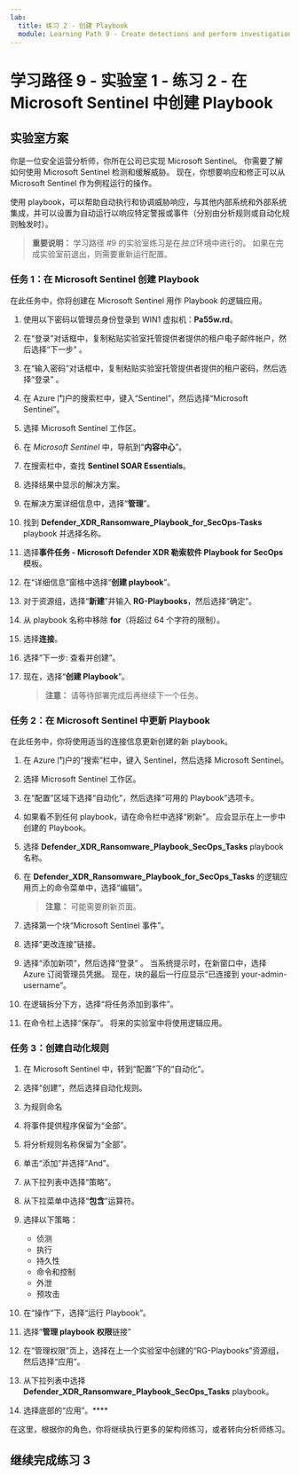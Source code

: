 ```yaml
---
lab:
  title: 练习 2 - 创建 Playbook
  module: Learning Path 9 - Create detections and perform investigations using Microsoft Sentinel
---
```


# 学习路径 9 - 实验室 1 - 练习 2 - 在 Microsoft Sentinel 中创建 Playbook

## 实验室方案

你是一位安全运营分析师，你所在公司已实现 Microsoft Sentinel。 你需要了解如何使用 Microsoft Sentinel 检测和缓解威胁。 现在，你想要响应和修正可以从 Microsoft Sentinel 作为例程运行的操作。

使用 playbook，可以帮助自动执行和协调威胁响应，与其他内部系统和外部系统集成，并可以设置为自动运行以响应特定警报或事件（分别由分析规则或自动化规则触发时）。

>**重要说明：** 学习路径 #9 的实验室练习是在*独立*环境中进行的。 如果在完成实验室前退出，则需要重新运行配置。

### 任务 1：在 Microsoft Sentinel 创建 Playbook

在此任务中，你将创建在 Microsoft Sentinel 用作 Playbook 的逻辑应用。

1. 使用以下密码以管理员身份登录到 WIN1 虚拟机：**Pa55w.rd**。  

1. 在“登录”对话框中，复制粘贴实验室托管提供者提供的租户电子邮件帐户，然后选择“下一步”  。

1. 在“输入密码”对话框中，复制粘贴实验室托管提供者提供的租户密码，然后选择“登录”  。

1. 在 Azure 门户的搜索栏中，键入“Sentinel”，然后选择“Microsoft Sentinel”。

1. 选择 Microsoft Sentinel 工作区。

1. 在 *Microsoft Sentinel* 中，导航到“**内容中心**”。

1. 在搜索栏中，查找 **Sentinel SOAR Essentials**。

1. 选择结果中显示的解决方案。

1. 在解决方案详细信息中，选择“**管理**”。

1. 找到 **Defender_XDR_Ransomware_Playbook_for_SecOps-Tasks** playbook 并选择名称。

1. 选择**事件任务 - Microsoft Defender XDR 勒索软件 Playbook for SecOps** 模板。

1. 在“详细信息”窗格中选择“**创建 playbook**”。

1. 对于资源组，选择“**新建**”并输入 **RG-Playbooks**，然后选择“确定”。

1. 从 playbook 名称中移除 **for**（将超过 64 个字符的限制）。

1. 选择**连接**。

1. 选择“下一步: 查看并创建”。

1. 现在，选择“**创建 Playbook**”。

    >**注意：** 请等待部署完成后再继续下一个任务。

### 任务 2：在 Microsoft Sentinel 中更新 Playbook

在此任务中，你将使用适当的连接信息更新创建的新 playbook。

1. 在 Azure 门户的“搜索”栏中，键入 Sentinel，然后选择 Microsoft Sentinel。

1. 选择 Microsoft Sentinel 工作区。

1. 在“配置”区域下选择“自动化”，然后选择“可用的 Playbook”选项卡。

1. 如果看不到任何 playbook，请在命令栏中选择“刷新”。 应会显示在上一步中创建的 Playbook。

1. 选择 **Defender_XDR_Ransomware_Playbook_SecOps_Tasks** playbook 名称。

1. 在 **Defender_XDR_Ransomware_Playbook_for_SecOps_Tasks** 的逻辑应用页上的命令菜单中，选择“编辑”。

    >**注意：** 可能需要刷新页面。

1. 选择第一个块“Microsoft Sentinel 事件”。

1. 选择“更改连接”链接。

1. 选择“添加新项”，然后选择“登录” 。 当系统提示时，在新窗口中，选择 Azure 订阅管理员凭据。 现在，块的最后一行应显示“已连接到 your-admin-username”。

1. 在逻辑拆分下方，选择“将任务添加到事件”。

1. 在命令栏上选择“保存”。 将来的实验室中将使用逻辑应用。

### 任务 3：创建自动化规则

1. 在 Microsoft Sentinel 中，转到“配置”下的“自动化”。

1. 选择“创建”，然后选择自动化规则。

1. 为规则命名

1. 将事件提供程序保留为“全部”。

1. 将分析规则名称保留为“全部”。

1. 单击“添加”并选择“And”。

1. 从下拉列表中选择“策略”。

1. 从下拉菜单中选择“**包含**”运算符。

1. 选择以下策略：
    - 侦测
    - 执行
    - 持久性
    - 命令和控制
    - 外泄
    - 预攻击

1. 在“操作”下，选择“运行 Playbook”。

1. 选择“**管理 playbook 权限**链接”

1. 在“管理权限”页上，选择在上一个实验室中创建的“RG-Playbooks”资源组，然后选择“应用”。

1. 从下拉列表中选择 **Defender_XDR_Ransomware_Playbook_SecOps_Tasks** playbook。

1. 选择底部的“应用”。****

在这里，根据你的角色，你将继续执行更多的架构师练习，或者转向分析师练习。

## 继续完成练习 3
